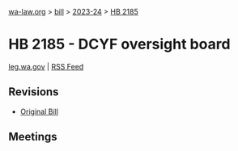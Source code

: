 [wa-law.org](/) > [bill](/bill/) > [2023-24](/bill/2023-24/) > [HB 2185](/bill/2023-24/hb/2185/)

# HB 2185 - DCYF oversight board
[leg.wa.gov](https://app.leg.wa.gov/billsummary?BillNumber=2185&Year=2023&Initiative=false) | [RSS Feed](./rss.xml)

## Revisions
* [Original Bill](1/)

## Meetings